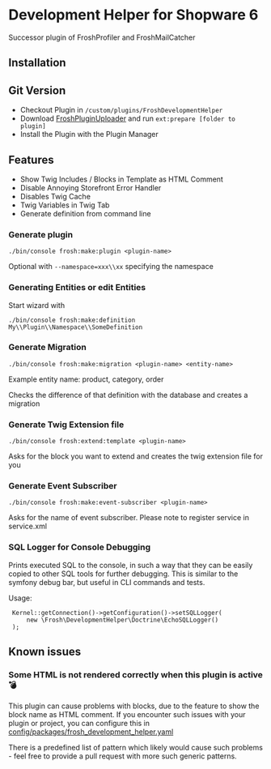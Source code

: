 # Development Helper for Shopware 6

Successor plugin of FroshProfiler and FroshMailCatcher

## Installation

## Git Version

* Checkout Plugin in `/custom/plugins/FroshDevelopmentHelper`
* Download [FroshPluginUploader](https://github.com/FriendsOfShopware/FroshPluginUploader) and run `ext:prepare [folder to plugin]`
* Install the Plugin with the Plugin Manager

## Features

* Show Twig Includes / Blocks in Template as HTML Comment
* Disable Annoying Storefront Error Handler
* Disables Twig Cache
* Twig Variables in Twig Tab
* Generate definition from command line

### Generate plugin

```shell
./bin/console frosh:make:plugin <plugin-name>
```

Optional with `--namespace=xxx\\xx` specifying the namespace

### Generating Entities or edit Entities

Start wizard with

```
./bin/console frosh:make:definition My\\Plugin\\Namespace\\SomeDefinition
```

### Generate Migration

```shell
./bin/console frosh:make:migration <plugin-name> <entity-name>
```

Example entity name: product, category, order

Checks the difference of that definition with the database and creates a migration

### Generate Twig Extension file

```shell
./bin/console frosh:extend:template <plugin-name>
```

Asks for the block you want to extend and creates the twig extension file for you

### Generate Event Subscriber

```shell
./bin/console frosh:make:event-subscriber <plugin-name>
```

Asks for the name of event subscriber.
Please note to register service in service.xml


### SQL Logger for Console Debugging

Prints executed SQL to the console, in such a way that they can be easily copied to other SQL tools for further
debugging. This is similar to the symfony debug bar, but useful in CLI commands and tests.

Usage:

     Kernel::getConnection()->getConfiguration()->setSQLLogger(
         new \Frosh\DevelopmentHelper\Doctrine\EchoSQLLogger()
     );

## Known issues

### Some HTML is not rendered correctly when this plugin is active 💣

This plugin can cause problems with blocks, due to the feature to show the block name as HTML comment.
If you encounter such issues with your plugin or project, you can configure this in [config/packages/frosh_development_helper.yaml](https://github.com/FriendsOfShopware/FroshDevelopmentHelper/blob/main/src/Resources/config/packages/frosh_development_helper.yaml)

There is a predefined list of pattern which likely would cause such problems - feel free to provide a pull request with more such generic patterns.
